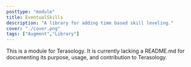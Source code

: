 ```yaml
---
posttype: "module" 
title: EventualSkills
description: "A library for adding time based skill leveling."
cover: "./cover.png"
tags: ["Augment","Library"]
---
```

This is a module for Terasology. It is currently lacking a README.md for documenting its purpose, usage, and contribution to Terasology.